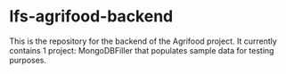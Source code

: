 # lfs-agrifood-backend

This is the repository for the backend of the Agrifood project. It currently contains 1 project: MongoDBFiller that populates sample data for testing purposes.
